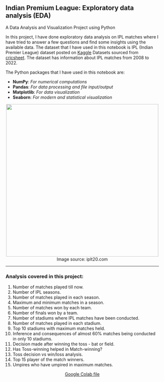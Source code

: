 
  <h2>Indian Premium League: <b>Exploratory data analysis (EDA)</b></h2>
  <p>A Data Analysis and Visualization Project using Python</p>


In this project, I have done exploratory data analysis on IPL matches where I have tried to answer a few questions and find some insights using the available data. The dataset that I have used in this notebook is IPL (Indian Premier League) dataset posted on [Kaggle](https://www.kaggle.com/) Datasets sourced from [cricsheet](https://cricsheet.org/). The dataset has information about IPL matches from 2008 to 2022.

The Python packages that I have used in this notebook are:
- **NumPy**: <i>For numerical computations</i>
- **Pandas**: <i>For data processing and file input/output</i>
- **Matplotlib**: <i>For data visualization</i>
- **Seaborn**: <i>For modern and statistical visualization</i>
<div align="center">
  <img src="ipl.webp" width="500px" /><br>
   <figcaption>Image source: iplt20.com</figcaption>
</div>
<hr>
<h3>Analysis covered in this project:</h3>
<ol>
    <li> Number of matches played till now.</li>
    <li> Number of IPL seasons.</li>
    <li> Number of matches played in each season.</li>
    <li> Maximum and minimum matches in a season.</li>
    <li> Number of matches won by each team.</li>
    <li> Number of finals won by a team.</li>
    <li> Number of stadiums where IPL matches have been conducted.</li> 
    <li> Number of matches played in each stadium.</li>
    <li> Top 10 stadiums with maximum matches held.</li>
    <li> Inference and consequences of almost 60% matches being conducted in only 10 stadiums.</li>
    <li> Decision made after winning the toss - bat or field.</li>
    <li> Has Toss-winning helped in Match-winning?</li>
    <li> Toss decision vs win/loss analysis.</li>
    <li> Top 15 player of the match winners.</li>
    <li> Umpires who have umpired in maximum matches.</li>
</ol>

<div align='center'>
  <a href='https://github.com/kkamal11/EDA_on_IPL/blob/main/IPL_data_EDA_and_VISUALIZATION.ipynb' target='_blank'>Google Colab file</a>
</div>
